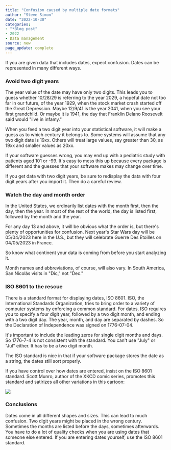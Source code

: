 ```yaml
---
title: "Confusion caused by multiple date formats"
author: "Steve Simon"
date: "2022-10-30"
categories: 
- "*Blog post"
- 2022
- Data management
source: new
page_update: complete
---
```


If you are given data that includes dates, expect confusion. Dates can be represented in many different ways.

### Avoid two digit years

The year value of the date may have only two digits. This leads you to guess whether 10/28/29 is referring to the year 2029, a hopeful date not too far in our future, of the year 1929, when the stock market crash started off the Great Depression. Maybe 12/9/41 is the year 2041, when you see your first grandchild. Or maybe it is 1941, the day that Franklin Delano Roosevelt said would "live in infamy."

When you feed a two digit year into your statistical software, it will make a guess as to which century it belongs to. Some systems will assume that any two digit date is 19xx. Others will treat large values, say greater than 30, as 19xx and smaller values as 20xx.

If your software guesses wrong, you may end up with a pediatric study with patients aged 101 or -99. It's easy to mess this up because every package is different and the guesses that your software makes may change over time.

If you get data with two digit years, be sure to redisplay the data with four digit years after you import it. Then do a careful review.

### Watch the day and month order

In the United States, we ordinarily list dates with the month first, then the day, then the year. In most of the rest of the world, the day is listed first, followed by the month and the year. 

For any day 13 and above, it will be obvious what the order is, but there's plenty of opportunities for confusion. Next year's Star Wars day will be 05/04/2023 here in the U.S., but they will celebrate Guerre Des Etoilles on 04/05/2023 in France. 

So know what continent your data is coming from before you start analyzing it.

Month names and abbreviations, of course, will also vary. In South America, San Nicolás visits in "Dic," not "Dec."

### ISO 8601 to the rescue

There is a standard format for displaying dates, ISO 8601. ISO, the International Standards Organization, tries to bring order to a variety of computer systems by enforcing a common standard. For dates, ISO requires you to specify a four digit year, followed by a two digit month, and ending with a two digit day. The year, month, and day are separated by dashes. So the Declaration of Independence was signed on 1776-07-04.

It's important to include the leading zeros for single digit months and days. So 1776-7-4 is not consistent with the standard. You can't use "July" or "Jul" either. It has to be a two digit month.

The ISO standard is nice in that if your software package stores the date as a string, the dates still sort properly.

If you have control over how dates are entered, insist on the ISO 8601 standard. Scott Munro, author of the XKCD comic series, promotes this standard and satirizes all other variations in this cartoon: 

![](https://imgs.xkcd.com/comics/iso_8601.png)

### Conclusions

Dates come in all different shapes and sizes. This can lead to much confusion. Two digit years might be placed in the wrong century. Sometimes the months are listed before the days, sometimes afterwards. You have to do a lot of quality checks when you are using dates that someone else entered. If you are entering dates yourself, use the ISO 8601 standard.

